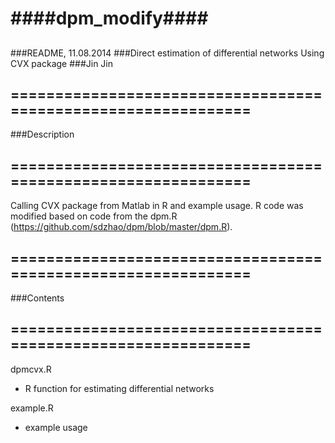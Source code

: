 ####dpm_modify####
==========
## ##############################################################
###README, 11.08.2014
###Direct estimation of differential networks Using CVX package
###Jin Jin
## ##############################################################
## ==============================================================
###Description
## ==============================================================
 Calling CVX package from Matlab in R and example usage. R code was modified based on code from the dpm.R (https://github.com/sdzhao/dpm/blob/master/dpm.R).

## ==============================================================
###Contents
## ==============================================================

dpmcvx.R
- R function for estimating differential networks

example.R
- example usage  
